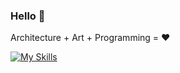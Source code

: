 ### Hello 👋

Architecture + Art + Programming = ❤️

[![My Skills](https://skillicons.dev/icons?i=git,github,vscode,js,ts,html,css,nodejs,svelte,vite,azure,python,cs,flutter,rust,ps,ai,blender,sketchup,threejs)](https://skillicons.dev)

<!--
**temeddix/temeddix** is a ✨ _special_ ✨ repository because its `README.md` (this file) appears on your GitHub profile.

Here are some ideas to get you started:

- 🔭 I’m currently working on ...
- 🌱 I’m currently learning ...
- 👯 I’m looking to collaborate on ...
- 🤔 I’m looking for help with ...
- 💬 Ask me about ...
- 📫 How to reach me: ...
- 😄 Pronouns: ...
- ⚡ Fun fact: ...
-->
